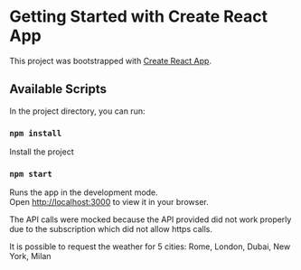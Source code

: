 # Getting Started with Create React App

This project was bootstrapped with [Create React App](https://github.com/facebook/create-react-app).

## Available Scripts

In the project directory, you can run:

### `npm install`
Install the project

### `npm start`

Runs the app in the development mode.\
Open [http://localhost:3000](http://localhost:3000) to view it in your browser.

The API calls were mocked because the API provided did not work properly due to the subscription which did not allow https calls.

It is possible to request the weather for 5 cities: Rome, London, Dubai, New York, Milan
